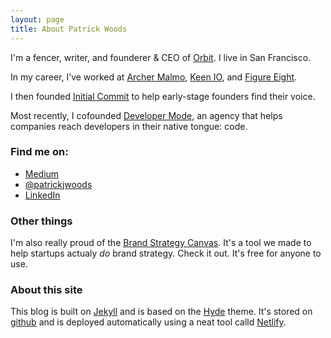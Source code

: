 ```yaml
---
layout: page
title: About Patrick Woods 
---
```

I'm a fencer, writer, and founderer & CEO of [Orbit](https://orbit.love). I live in San Francisco. 

In my career, I’ve worked at [Archer Malmo](https://www.archermalmo.com/), [Keen IO](https://keen.io), and [Figure Eight](http://figure-eight.com). 

I then founded [Initial Commit](https://initialcommit.agency) to help early-stage founders find their voice. 

Most recently, I cofounded [Developer Mode](https://developermode.com), an agency that helps companies reach developers in their native tongue: code. 


### Find me on:

* [Medium](https://medium.com/@patrickjwoods)
* [@patrickjwoods](http://twitter.com/patrickjwoods)
* [LinkedIn](http://www.linkedin.com/in/patrickjwoods)


### Other things 

I'm also really proud of the [Brand Strategy Canvas](https://www.slideshare.net/patrickjwoods/the-brand-strategy-canvas-a-aoneap). It's a tool we made to help startups actualy *do* brand strategy. Check it out. It's free for anyone to use. 

### About this site

This blog is built on [Jekyll](http://jekyllrb.com/) and is based on the [Hyde](https://github.com/poole/hyde) theme. It's stored on [github](github.com) and is deployed automatically using a neat tool calld [Netlify](https://www.netlify.com/). 
